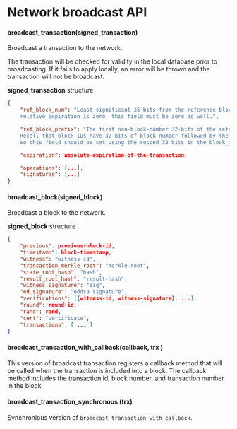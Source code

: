 # Network broadcast API

#### broadcast_transaction(signed_transaction)

Broadcast a transaction to the network.

The transaction will be checked for validity in the local database prior to broadcasting. If it fails to apply locally, an error will be thrown and the transaction will not be broadcast.

**signed_transaction** structure

```json
{
    "ref_block_num": "Least significant 16 bits from the reference block number. If
    relative_expiration is zero, this field must be zero as well.",

    "ref_block_prefix": "The first non-block-number 32-bits of the reference block ID.
    Recall that block IDs have 32 bits of block number followed by the actual block hash,
    so this field should be set using the second 32 bits in the block_id_type",

    "expiration": absolute-expiration-of-the-transaction,

    "operations": [...],
    "signatures": [...]
}
```

#### broadcast_block(signed_block)

Broadcast a block to the network.

**signed_block** structure

```json
{
    "previous": previous-block-id,
    "timestamp": block-timestamp,
    "witness": "witness-id",
    "transaction_merkle_root": "merkle-root",
    "state_root_hash": "hash",
    "result_root_hash": "result-hash",
    "witness_signature": "sig",
    "ed_signature": "eddsa signature",
    "verifications": [{witness-id, witness-signature}, ...],
    "round": round-id,
    "rand": rand,
    "cert": "certificate",
    "transactions": [ ... ]
}
```

#### broadcast_transaction_with_callback(callback, trx )

This version of broadcast transaction registers a callback method that will be called when the transaction is included into a block.
The callback method includes the transaction id, block number, and transaction number in the block.

#### broadcast_transaction_synchronous (trx)

Synchronious version of `broadcast_transaction_with_callback`.